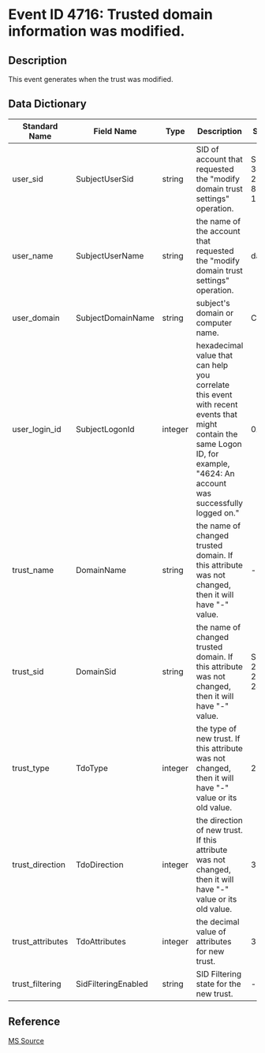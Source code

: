 # Event ID 4716: Trusted domain information was modified.

## Description

This event generates when the trust was modified.

## Data Dictionary

|Standard Name|Field Name|Type|Description|Sample Value|
|---|---|---|---|---|
|user_sid|SubjectUserSid|string|SID of account that requested the "modify domain trust settings" operation.|S-1-5-21-3457937927-2839227994-823803824-1104|
|user_name|SubjectUserName|string|the name of the account that requested the "modify domain trust settings" operation.|dadmin|
|user_domain|SubjectDomainName|string|subject's domain or computer name.|CONTOSO|
|user_login_id|SubjectLogonId|integer|hexadecimal value that can help you correlate this event with recent events that might contain the same Logon ID, for example, "4624: An account was successfully logged on."|0x138eb0|
|trust_name|DomainName|string|the name of changed trusted domain. If this attribute was not changed, then it will have "-" value.|-|
|trust_sid|DomainSid|string|the name of changed trusted domain. If this attribute was not changed, then it will have "-" value.|S-1-5-21-2226861337-2836268956-2433141405|
|trust_type|TdoType|integer|the type of new trust. If this attribute was not changed, then it will have "-" value or its old value.|2|
|trust_direction|TdoDirection|integer|the direction of new trust. If this attribute was not changed, then it will have "-" value or its old value.|3|
|trust_attributes|TdoAttributes|integer|the decimal value of attributes for new trust.|32|
|trust_filtering|SidFilteringEnabled|string|SID Filtering state for the new trust.|-|

## Reference

[MS Source](https://github.com/MicrosoftDocs/windows-itpro-docs/blob/public/windows/security/threat-protection/auditing/event-4716.md)